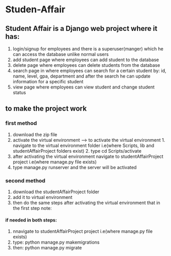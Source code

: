 # Studen-Affair
## Student Affair is a Django web project where it has:
1. login/signup for employees and there is a superuser(manger) which he can access the database unlike normal users
2. add student page where employees can add student to the database
3. delete page where employees can delete students from the database
4. search page in where employees can search for a certain student by: id, name, level, gpa, department and after the search he can update information for a specific student
5. view page where employees can view student and change student status
 
## to make the project work
### first method
1. download the zip file
2. activate the virtual environment 
     --> to activate the virtual environment
        1. navigate to the virtual environment folder i.e(where Scripts, lib and studentAffairProject folders exist)
        2. type cd Scripts/activate
3. after activating the virtual environment navigate to studentAffairProject project i.e(where manage.py file exists)
4. type manage.py runserver and the server will be activated

### second method
1. download the studentAffairProject folder
2. add it to virtual environment
3. then do the same steps after activating the virtual environment that in the first step
note: 
#### if needed in both steps:
1. nnavigate to studentAffairProject project i.e(where manage.py file exists)
2. type: python manage.py makemigrations
3. then: python manage.py migrate
